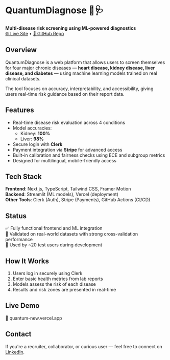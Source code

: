 # QuantumDiagnose 🧠🩺  
**Multi-disease risk screening using ML-powered diagnostics**  
[🌐 Live Site](https://quantum-new.vercel.app/) • [📂 GitHub Repo](https://github.com/im-Archit/QuantumNew)

## Overview  
QuantumDiagnose is a web platform that allows users to screen themselves for four major chronic diseases — **heart disease, kidney disease, liver disease, and diabetes** — using machine learning models trained on real clinical datasets.

The tool focuses on accuracy, interpretability, and accessibility, giving users real-time risk guidance based on their report data.

## Features  
- Real-time disease risk evaluation across 4 conditions
- Model accuracies:  
  - Kidney: **100%**  
  - Liver: **98%**  
- Secure login with **Clerk**  
- Payment integration via **Stripe** for advanced access  
- Built-in calibration and fairness checks using ECE and subgroup metrics  
- Designed for multilingual, mobile-friendly access

## Tech Stack  
**Frontend**: Next.js, TypeScript, Tailwind CSS, Framer Motion  
**Backend**: Streamlit (ML models), Vercel (deployment)  
**Other Tools**: Clerk (Auth), Stripe (Payments), GitHub Actions (CI/CD)

## Status  
✅ Fully functional frontend and ML integration  
🧪 Validated on real-world datasets with strong cross-validation performance  
📍 Used by ~20 test users during development

## How It Works  
1. Users log in securely using Clerk  
2. Enter basic health metrics from lab reports  
3. Models assess the risk of each disease  
4. Results and risk zones are presented in real-time  

## Live Demo  
🔗 quantum-new.vercel.app

## Contact  
If you're a recruiter, collaborator, or curious user — feel free to connect on [LinkedIn](https://linkedin.com/in/archit-sharma-3a913722a).
